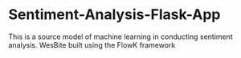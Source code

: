# Sentiment-Analysis-Flask-App
This is a source model of machine learning in conducting sentiment analysis.  WesBite built using the FlowK framework 
